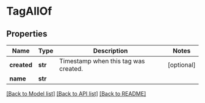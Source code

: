 # TagAllOf

## Properties
Name | Type | Description | Notes
------------ | ------------- | ------------- | -------------
**created** | **str** | Timestamp when this tag was created. | [optional] 
**name** | **str** |  | 

[[Back to Model list]](../README.md#documentation-for-models) [[Back to API list]](../README.md#documentation-for-api-endpoints) [[Back to README]](../README.md)


